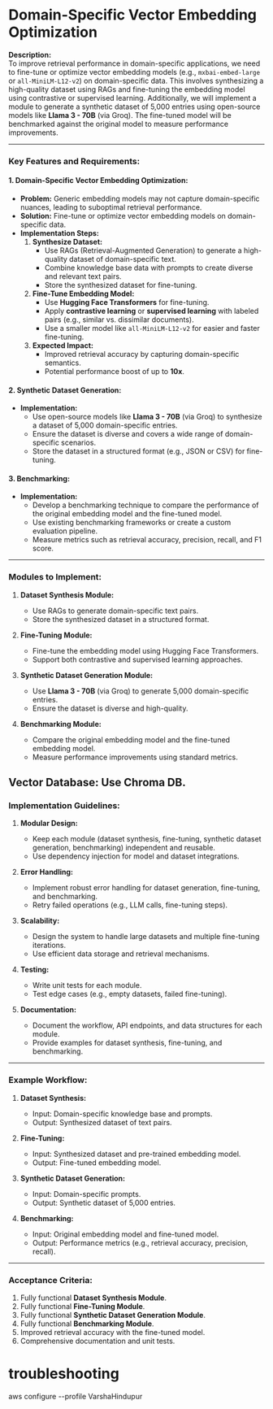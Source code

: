 # Domain-Specific Vector Embedding Optimization

**Description:**  
To improve retrieval performance in domain-specific applications, we need to fine-tune or optimize vector embedding models (e.g., `mxbai-embed-large` or `all-MiniLM-L12-v2`) on domain-specific data. This involves synthesizing a high-quality dataset using RAGs and fine-tuning the embedding model using contrastive or supervised learning. Additionally, we will implement a module to generate a synthetic dataset of 5,000 entries using open-source models like **Llama 3 - 70B** (via Groq). The fine-tuned model will be benchmarked against the original model to measure performance improvements.

---

### Key Features and Requirements:

#### **1. Domain-Specific Vector Embedding Optimization:**
   - **Problem:** Generic embedding models may not capture domain-specific nuances, leading to suboptimal retrieval performance.
   - **Solution:** Fine-tune or optimize vector embedding models on domain-specific data.
   - **Implementation Steps:**
     1. **Synthesize Dataset:**
        - Use RAGs (Retrieval-Augmented Generation) to generate a high-quality dataset of domain-specific text.
        - Combine knowledge base data with prompts to create diverse and relevant text pairs.
        - Store the synthesized dataset for fine-tuning.
     2. **Fine-Tune Embedding Model:**
        - Use **Hugging Face Transformers** for fine-tuning.
        - Apply **contrastive learning** or **supervised learning** with labeled pairs (e.g., similar vs. dissimilar documents).
        - Use a smaller model like `all-MiniLM-L12-v2` for easier and faster fine-tuning.
     3. **Expected Impact:**
        - Improved retrieval accuracy by capturing domain-specific semantics.
        - Potential performance boost of up to **10x**.

#### **2. Synthetic Dataset Generation:**
   - **Implementation:**
     - Use open-source models like **Llama 3 - 70B** (via Groq) to synthesize a dataset of 5,000 domain-specific entries.
     - Ensure the dataset is diverse and covers a wide range of domain-specific scenarios.
     - Store the dataset in a structured format (e.g., JSON or CSV) for fine-tuning.

#### **3. Benchmarking:**
   - **Implementation:**
     - Develop a benchmarking technique to compare the performance of the original embedding model and the fine-tuned model.
     - Use existing benchmarking frameworks or create a custom evaluation pipeline.
     - Measure metrics such as retrieval accuracy, precision, recall, and F1 score.

---

### Modules to Implement:

1. **Dataset Synthesis Module:**
   - Use RAGs to generate domain-specific text pairs.
   - Store the synthesized dataset in a structured format.

2. **Fine-Tuning Module:**
   - Fine-tune the embedding model using Hugging Face Transformers.
   - Support both contrastive and supervised learning approaches.

3. **Synthetic Dataset Generation Module:**
   - Use **Llama 3 - 70B** (via Groq) to generate 5,000 domain-specific entries.
   - Ensure the dataset is diverse and high-quality.

4. **Benchmarking Module:**
   - Compare the original embedding model and the fine-tuned embedding model.
   - Measure performance improvements using standard metrics.

**Vector Database**: Use Chroma DB.
---

### Implementation Guidelines:

1. **Modular Design:**
   - Keep each module (dataset synthesis, fine-tuning, synthetic dataset generation, benchmarking) independent and reusable.
   - Use dependency injection for model and dataset integrations.

2. **Error Handling:**
   - Implement robust error handling for dataset generation, fine-tuning, and benchmarking.
   - Retry failed operations (e.g., LLM calls, fine-tuning steps).

3. **Scalability:**
   - Design the system to handle large datasets and multiple fine-tuning iterations.
   - Use efficient data storage and retrieval mechanisms.

4. **Testing:**
   - Write unit tests for each module.
   - Test edge cases (e.g., empty datasets, failed fine-tuning).

5. **Documentation:**
   - Document the workflow, API endpoints, and data structures for each module.
   - Provide examples for dataset synthesis, fine-tuning, and benchmarking.

---

### Example Workflow:

1. **Dataset Synthesis:**
   - Input: Domain-specific knowledge base and prompts.
   - Output: Synthesized dataset of text pairs.

2. **Fine-Tuning:**
   - Input: Synthesized dataset and pre-trained embedding model.
   - Output: Fine-tuned embedding model.

3. **Synthetic Dataset Generation:**
   - Input: Domain-specific prompts.
   - Output: Synthetic dataset of 5,000 entries.

4. **Benchmarking:**
   - Input: Original embedding model and fine-tuned model.
   - Output: Performance metrics (e.g., retrieval accuracy, precision, recall).

---

### Acceptance Criteria:
1. Fully functional **Dataset Synthesis Module**.
2. Fully functional **Fine-Tuning Module**.
3. Fully functional **Synthetic Dataset Generation Module**.
4. Fully functional **Benchmarking Module**.
5. Improved retrieval accuracy with the fine-tuned model.
6. Comprehensive documentation and unit tests.


# troubleshooting
aws configure --profile VarshaHindupur